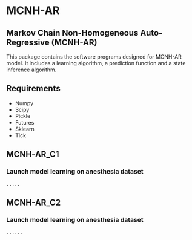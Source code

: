 # MCNH-AR

## Markov Chain Non-Homogeneous Auto-Regressive (MCNH-AR)
This package contains the software programs designed for MCNH-AR model. It includes a learning algorithm, a prediction function and a state inference algorithm.

## Requirements
 * Numpy
 * Scipy
 * Pickle
 * Futures
 * Sklearn
 * Tick

## MCNH-AR_C1 

### Launch model learning on anesthesia dataset
```{python}
.....
```

## MCNH-AR_C2

### Launch model learning on anesthesia dataset
```{python}
......
```
